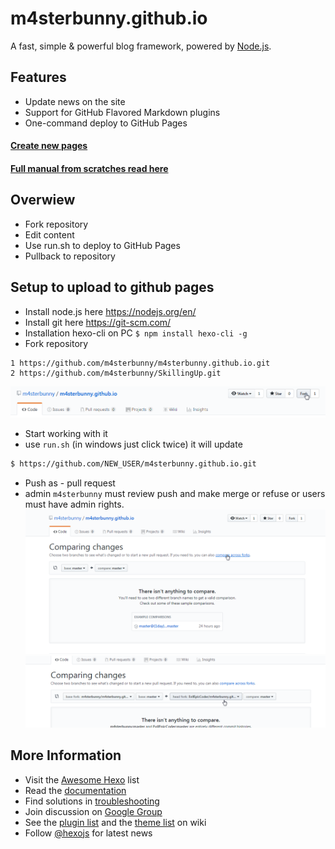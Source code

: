 # m4sterbunny.github.io

A fast, simple & powerful blog framework, powered by [Node.js](http://nodejs.org).


## Features

* Update news on the site
* Support for GitHub Flavored Markdown plugins
* One-command deploy to GitHub Pages

#### [Create new pages ](../blob/master/NewPage.md)
#### [Full manual from scratches read here ](../blob/master/FromScratch.md)

## Overwiew
* Fork repository
* Edit content
* Use run.sh to deploy to GitHub Pages
* Pullback to repository

## Setup to upload to github pages

* Install node.js here https://nodejs.org/en/
* Install git here https://git-scm.com/
* Installation hexo-cli on PC `$ npm install hexo-cli -g`
* Fork repository
```
1 https://github.com/m4sterbunny/m4sterbunny.github.io.git
2 https://github.com/m4sterbunny/SkillingUp.git
```
 ![fork repository](./ImagesForSiteInstall/fork.png "fork it")
 * Start working with it
 * use `run.sh` (in windows just click twice) it will update
 ``` bash
 $ https://github.com/NEW_USER/m4sterbunny.github.io.git
 ```
 * Push as - pull request
 * admin `m4sterbunny` must review push and make merge or refuse or users must have admin rights.
 ![use pull](./ImagesForSiteInstall/merge1.png "Pull to repo")
 ![use pull](./ImagesForSiteInstall/merge2.png "Pull to repo")


## More Information

- Visit the [Awesome Hexo](https://github.com/hexojs/awesome-hexo) list
- Read the [documentation](https://hexo.io/)
- Find solutions in [troubleshooting](https://hexo.io/docs/troubleshooting.html)
- Join discussion on [Google Group](https://groups.google.com/group/hexo)
- See the [plugin list](https://hexo.io/plugins/) and the [theme list](https://hexo.io/themes/) on wiki
- Follow [@hexojs](https://twitter.com/hexojs) for latest news
